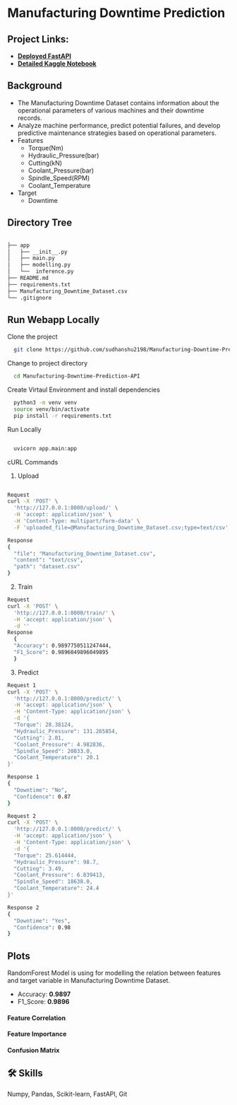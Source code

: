 # Manufacturing Downtime Prediction

## Project Links: 
* **[Deployed FastAPI](https://omdena-jakarta-traffic-system.streamlit.app/)**
* **[Detailed Kaggle Notebook](https://www.kaggle.com/code/sudhanshu2198/machine-defect-prediction)**

## Background
- The Manufacturing Downtime Dataset contains information about the operational parameters of various machines and their downtime records.
- Analyze machine performance, predict potential failures, and develop predictive maintenance strategies based on operational parameters.
- Features
  - Torque(Nm)
  - Hydraulic_Pressure(bar)
  - Cutting(kN)
  - Coolant_Pressure(bar)
  - Spindle_Speed(RPM)
  - Coolant_Temperature
- Target
  - Downtime

## Directory Tree
```bash

├── app
│   ├── __init__.py
│   ├── main.py
│   ├── modelling.py
│   └──  inference.py
├── README.md
├── requirements.txt
├── Manufacturing_Downtime_Dataset.csv
└── .gitignore
```

## Run Webapp Locally

Clone the project

```bash
  git clone https://github.com/sudhanshu2198/Manufacturing-Downtime-Prediction-API
```

Change to project directory

```bash
  cd Manufacturing-Downtime-Prediction-API
```
Create Virtaul Environment and install dependencies

```bash
  python3 -m venv venv
  source venv/bin/activate
  pip install -r requirements.txt
```

Run Locally
```bash

  uvicorn app.main:app

  ```



cURL Commands
1) Upload
```bash

Request
curl -X 'POST' \
  'http://127.0.0.1:8000/upload/' \
  -H 'accept: application/json' \
  -H 'Content-Type: multipart/form-data' \
  -F 'uploaded_file=@Manufacturing_Downtime_Dataset.csv;type=text/csv'

Response
{
  "file": "Manufacturing_Downtime_Dataset.csv",
  "content": "text/csv",
  "path": "dataset.csv"
}

```
2) Train
```bash
Request
curl -X 'POST' \
  'http://127.0.0.1:8000/train/' \
  -H 'accept: application/json' \
  -d ''
Response
  {
  "Accuracy": 0.9897750511247444,
  "F1_Score": 0.9896049896049895
  }
```
3) Predict
```bash
Request 1
curl -X 'POST' \
  'http://127.0.0.1:8000/predict/' \
  -H 'accept: application/json' \
  -H 'Content-Type: application/json' \
  -d '{
  "Torque": 28.38124,
  "Hydraulic_Pressure": 131.265854,
  "Cutting": 2.01,
  "Coolant_Pressure": 4.982836,
  "Spindle_Speed": 20033.0,
  "Coolant_Temperature": 20.1
}'

Response 1
{
  "Downtime": "No",
  "Confidence": 0.87
}

Request 2
curl -X 'POST' \
  'http://127.0.0.1:8000/predict/' \
  -H 'accept: application/json' \
  -H 'Content-Type: application/json' \
  -d '{
  "Torque": 25.614444,
  "Hydraulic_Pressure": 98.7,
  "Cutting": 3.49,
  "Coolant_Pressure": 6.839413,
  "Spindle_Speed": 18638.0,
  "Coolant_Temperature": 24.4
}'

Response 2
{
  "Downtime": "Yes",
  "Confidence": 0.98
}
```

## Plots

RandomForest Model is using for modelling the relation between features and target variable in Manufacturing Downtime Dataset.

- Accuracy: **0.9897**
- F1_Score: **0.9896**

#### Feature Correlation
#### Feature Importance
#### Confusion Matrix

## 🛠 Skills
Numpy, Pandas, Scikit-learn, FastAPI,  Git

